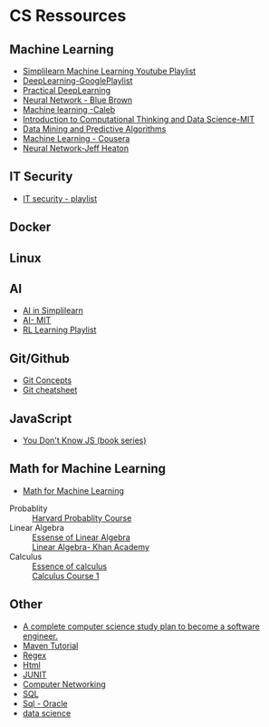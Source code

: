 # CS Ressources

## Machine Learning
- [Simplilearn Machine Learning Youtube Playlist ](https://www.youtube.com/playlist?list=PLEiEAq2VkUULYYgj13YHUWmRePqiu8Ddy)
- [DeepLearning-GooglePlaylist](https://www.youtube.com/playlist?list=PLmAuaUS7wSOPgy8ovvHjee7-9PYInPS6P)
- [Practical DeepLearning](https://www.youtube.com/playlist?list=PLmAuaUS7wSOM_EVfYQweNtBjEZ-5VvijC)
- [Neural Network - Blue Brown](https://www.youtube.com/playlist?list=PLZHQObOWTQDNU6R1_67000Dx_ZCJB-3pi)
- [Machine learning -Caleb](https://www.youtube.com/playlist?list=PL_c9BZzLwBRIPaKlO5huuWQdcM3iYqF2w)
- [Introduction to Computational Thinking and Data Science-MIT](https://ocw.mit.edu/courses/electrical-engineering-and-computer-science/6-0002-introduction-to-computational-thinking-and-data-science-fall-2016/)
- [Data Mining and Predictive Algorithms](https://www.youtube.com/playlist?list=PLea0WJq13cnCS4LLMeUuZmTxqsqlhwUoe)
- [Machine Learning - Cousera](https://www.youtube.com/playlist?list=PLZ9qNFMHZ-A4rycgrgOYma6zxF4BZGGPW)
- [Neural Network-Jeff Heaton](https://www.youtube.com/playlist?list=PLQp3IHfXy1m_ofJlWBl_hjpvvS4Bh9_EY)
## IT Security 
- [IT security - playlist ](https://www.youtube.com/playlist?list=PLmAuaUS7wSONCNeRlehLHK4_SvYxG3UPj)
## Docker

## Linux

## AI
- [AI in Simplilearn](https://www.youtube.com/playlist?list=PLEiEAq2VkUULyr_ftxpHB6DumOq1Zz2hq)
- [AI- MIT](https://www.youtube.com/playlist?list=PLUl4u3cNGP63gFHB6xb-kVBiQHYe_4hSi)
- [RL Learning Playlist](https://www.youtube.com/playlist?list=PLV_1KI9mrSpGFoaxoL9BCZeen_s987Yxb)

## Git/Github
- [Git Concepts](https://www.youtube.com/playlist?list=PLZUPq7POLO7_MpuOH6TKSuGubm3gEHOX1)
- [Git cheatsheet](https://www.geeksforgeeks.org/list-useful-github-commands/)

## JavaScript
- [You Don't Know JS (book series)](https://github.com/getify/You-Dont-Know-JS)


## Math for Machine Learning
- [Math for Machine Learning](https://www.youtube.com/playlist?list=PLmAuaUS7wSOP-iTNDivR0ANKuTUhEzMe4)
<dl>
    <dt>Probablity</dt>
    <dd> <a href="https://www.youtube.com/watch?v=KbB0FjPg0mw&list=PL2SOU6wwxB0uwwH80KTQ6ht66KWxbzTIo">Harvard Probablity Course</a>  </dd>
    <dt>Linear Algebra</dt>
    <dd><a href="https://www.youtube.com/playlist?list=PLZHQObOWTQDPD3MizzM2xVFitgF8hE_ab">Essense of Linear Algebra</a>
    <dd><a href="https://www.youtube.com/playlist?list=PLFD0EB975BA0CC1E0">Linear Algebra- Khan Academy<a>
    <dt>Calculus</dt> 
    <dd><a href=https://www.youtube.com/playlist?list=PLZHQObOWTQDMsr9K-rj53DwVRMYO3t5Yr>Essence of calculus </a>
    <dd><a href=https://www.youtube.com/playlist?list=PLF797E961509B4EB5>Calculus Course 1 </a>
    
</dl>

## Other 
- [A complete computer science study plan to become a software engineer.](https://github.com/jwasham/coding-interview-university)
- [Maven Tutorial](https://www.youtube.com/playlist?list=PLS1QulWo1RIaaQ3mAU9Nj4rqfwbAv3wIZ)
- [Regex](https://www.youtube.com/playlist?list=PL4cUxeGkcC9g6m_6Sld9Q4jzqdqHd2HiD)
- [Html](https://www.youtube.com/playlist?list=PL4cUxeGkcC9ibZ2TSBaGGNrgh4ZgYE6Cc)
- [JUNIT](https://www.youtube.com/playlist?list=PL83C941BB0D27A6AF)
- [Computer Networking](https://www.youtube.com/playlist?list=PLmAuaUS7wSOP5wYwirQbMv5vKdPpJ_O_I)
- [SQL](https://www.youtube.com/playlist?list=PLmAuaUS7wSOMFH_UpwWfUVEdth7cfFZzw)
- [Sql - Oracle](https://www.youtube.com/playlist?list=PL8rcHwQO3nbIEWTA6puHQXYls-m4OxyC4)
- [data science ](https://github.com/amrrs/For-Data-Science-Beginners)